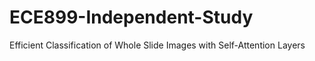# ECE899-Independent-Study
Efficient Classification of Whole Slide Images with Self-Attention Layers
